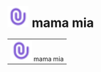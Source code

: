 # <img title="" src="./docs/app.svg" alt="" width="48" height="48"> mama mia

<table><tr><td valign="center"><img title="" src="./docs/app.svg" alt="" width="48" height="48"> mama mia </td></tr></table>